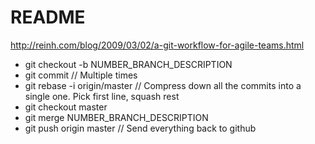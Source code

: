 # README #
http://reinh.com/blog/2009/03/02/a-git-workflow-for-agile-teams.html

 - git checkout -b NUMBER_BRANCH_DESCRIPTION
 - git commit // Multiple times
 - git rebase -i origin/master // Compress down all the commits into a single one.  Pick first line, squash rest
 - git checkout master
 - git merge NUMBER_BRANCH_DESCRIPTION
 - git push origin master // Send everything back to github
